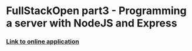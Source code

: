 # FullStackOpen part3 - Programming a server with NodeJS and Express
 

### [Link to online application](https://phonebook-backend-xatv.onrender.com/)

